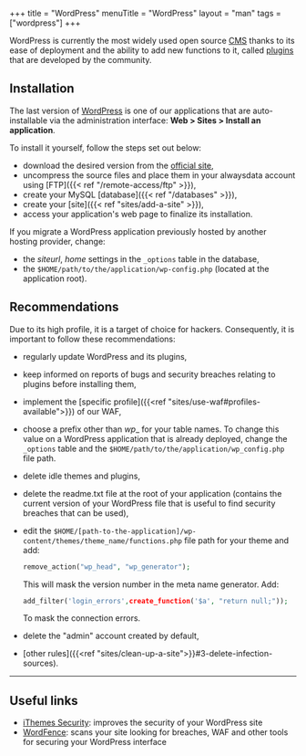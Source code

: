 +++
title = "WordPress"
menuTitle = "WordPress"
layout = "man"
tags = ["wordpress"]
+++

WordPress is currently the most widely used open source [CMS](https://en.wikipedia.org/wiki/Content_management_system) thanks to its ease of deployment and the ability to add new functions to it, called [plugins](http://wordpress.org/plugins/) that are developed by the community.

## Installation

The last version of [WordPress](https://wordpress.org/) is one of our applications that are auto-installable via the administration interface: **Web > Sites > Install an application**.

To install it yourself, follow the steps set out below:

- download the desired version from the [official site](https://wordpress.org/download/),
- uncompress the source files and place them in your alwaysdata account using [FTP]({{< ref "/remote-access/ftp" >}}),
- create your MySQL [database]({{< ref "/databases" >}}),
- create your [site]({{< ref "sites/add-a-site" >}}),
- access your application's web page to finalize its installation.

If you migrate a WordPress application previously hosted by another
hosting provider, change:

- the *siteurl*, *home* settings in the `_options` table in the database,
- the `$HOME/path/to/the/application/wp-config.php` (located at the application root).

## Recommendations

Due to its high profile, it is a target of choice for hackers. Consequently, it is important to follow these recommendations:

- regularly update WordPress and its plugins,
- keep informed on reports of bugs and security breaches relating to plugins before installing them,
- implement the [specific profile]({{<ref "sites/use-waf#profiles-available">}}) of our WAF,
- choose a prefix other than *wp*_ for your table names. To change this value on a WordPress application that is already deployed, change the `_options` table and the `$HOME/path/to/the/application/wp_config.php` file path.
- delete idle themes and plugins,
- delete the readme.txt file at the root of your application (contains the current version of your WordPress file that is useful to find security breaches that can be used),
- edit the `$HOME/[path-to-the-application]/wp-content/themes/theme_name/functions.php` file path for your theme and add:

    ```php
    remove_action("wp_head", "wp_generator");
    ```

    This will mask the version number in the meta name generator. Add:

    ```php
    add_filter('login_errors',create_function('$a', "return null;"));
    ```

    To mask the connection errors.

- delete the "admin" account created by default,
- [other rules]({{<ref "sites/clean-up-a-site">}}#3-delete-infection-sources).

---
## Useful links

- [iThemes Security](http://wordpress.org/plugins/better-wp-security/): improves the security of your WordPress site
- [WordFence](https://wordpress.org/plugins/wordfence/): scans your site looking for breaches, WAF and other tools for securing your WordPress interface
